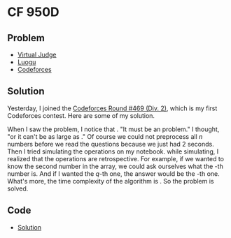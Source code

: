 # CF 950D

## Problem

- [Virtual Judge](https://vjudge.net/problem/CodeForces-950D)
- [Luogu](https://www.luogu.com.cn/problem/CF950D)
- [Codeforces](https://codeforces.com/problemset/problem/950/D)

## Solution

Yesterday, I joined the [Codeforces Round #469 (Div. 2)](https://codeforces.com/contest/950/), which is my first Codeforces contest. Here are some of my solution.

When I saw the problem, I notice that <data value="c{1}o{&le;}v{n}o{&le;}c{10}p{18}"></data>. "It must be an <data value="o{O}o{(}v{q}o{}o{lg}v{n}o{)}"></data> problem." I thought, "or it can't be as large as <data value="c{10}p{18}"></data>." Of course we could not preprocess all $n$ numbers before we read the questions because we just had 2 seconds. Then I tried simulating the operations on my notebook. while simulating, I realized that the operations are retrospective. For example, if we wanted to know the second number in the array, we could ask ourselves what the <data value="o{(}v{n}o{+}c{1}o{)}"></data>-th number is. And if I wanted the $q$-th one, the answer would be the <data value="o{(}v{n}o{+}f{v{q}l{}c{2}}o{)}"></data>-th one. What's more, the time complexity of the algorithm is <data value="o{O}o{(}o{lg}v{n}o{)}"></data>. So the problem is solved.

## Code

- [Solution](CF.950D.0.cpp)
